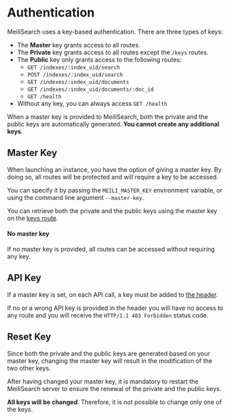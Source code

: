 # Authentication

MeiliSearch uses a key-based authentication. There are three types of keys:

- The **Master** key grants access to all routes.
- The **Private** key grants access to all routes except the `/keys` routes.
- The **Public** key only grants access to the following routes:
  - `GET /indexes/:index_uid/search`
  - `POST /indexes/:index_uid/search`
  - `GET /indexes/:index_uid/documents`
  - `GET /indexes/:index_uid/documents/:doc_id`
  - `GET /health`
- Without any key, you can always access `GET /health`

When a master key is provided to MeiliSearch, both the private and the public keys are automatically generated. **You cannot create any additional keys**.

## Master Key

When launching an instance, you have the option of giving a master key. By doing so, all routes will be protected and will require a key to be accessed.

You can specify it by passing the `MEILI_MASTER_KEY` environment variable, or using the command line argument `--master-key`.

You can retrieve both the private and the public keys using the master key on the [keys route](/references/keys.md).

#### No master key

If no master key is provided, all routes can be accessed without requiring any key.

## API Key

If a master key is set, on each API call, a key must be added to [the header](/references/#authentication).

If no or a wrong API key is provided in the header you will have no access to any route and you will receive the
`HTTP/1.1 403 Forbidden` status code.

## Reset Key

Since both the private and the public keys are generated based on your master key, changing the master key will result in the modification of the two other keys.

After having changed your master key, it is mandatory to restart the MeiliSearch server to ensure the renewal of the private and the public keys.

**All keys will be changed**. Therefore, it is not possible to change only one of the keys.
